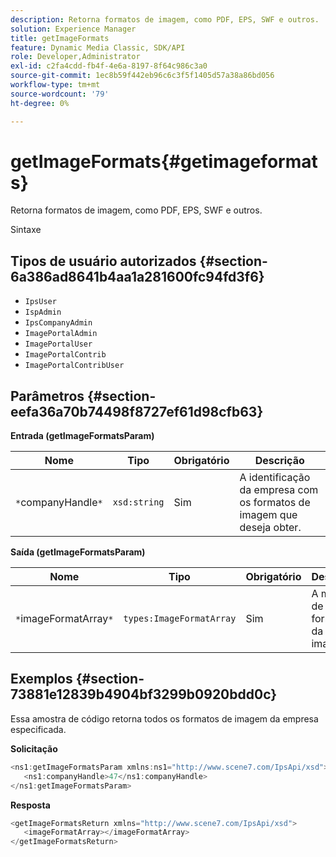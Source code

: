```yaml
---
description: Retorna formatos de imagem, como PDF, EPS, SWF e outros.
solution: Experience Manager
title: getImageFormats
feature: Dynamic Media Classic, SDK/API
role: Developer,Administrator
exl-id: c2fa4cdd-fb4f-4e6a-8197-8f64c986c3a0
source-git-commit: 1ec8b59f442eb96c6c3f5f1405d57a38a86bd056
workflow-type: tm+mt
source-wordcount: '79'
ht-degree: 0%

---
```


# getImageFormats{#getimageformats}

Retorna formatos de imagem, como PDF, EPS, SWF e outros.

Sintaxe

## Tipos de usuário autorizados {#section-6a386ad8641b4aa1a281600fc94fd3f6}

* `IpsUser`
* `IspAdmin`
* `IpsCompanyAdmin`
* `ImagePortalAdmin`
* `ImagePortalUser`
* `ImagePortalContrib`
* `ImagePortalContribUser`

## Parâmetros {#section-eefa36a70b74498f8727ef61d98cfb63}

**Entrada (getImageFormatsParam)**

| Nome | Tipo | Obrigatório | Descrição |
|---|---|---|---|
| `*`companyHandle`*` | `xsd:string` | Sim | A identificação da empresa com os formatos de imagem que deseja obter. |

**Saída (getImageFormatsParam)**

| Nome | Tipo | Obrigatório | Descrição |
|---|---|---|---|
| `*`imageFormatArray`*` | `types:ImageFormatArray` | Sim | A matriz de formato da imagem. |

## Exemplos {#section-73881e12839b4904bf3299b0920bdd0c}

Essa amostra de código retorna todos os formatos de imagem da empresa especificada.

**Solicitação**

```java
<ns1:getImageFormatsParam xmlns:ns1="http://www.scene7.com/IpsApi/xsd">
   <ns1:companyHandle>47</ns1:companyHandle>
</ns1:getImageFormatsParam>
```

**Resposta**

```java
<getImageFormatsReturn xmlns="http://www.scene7.com/IpsApi/xsd">
   <imageFormatArray></imageFormatArray>
</getImageFormatsReturn>
```
